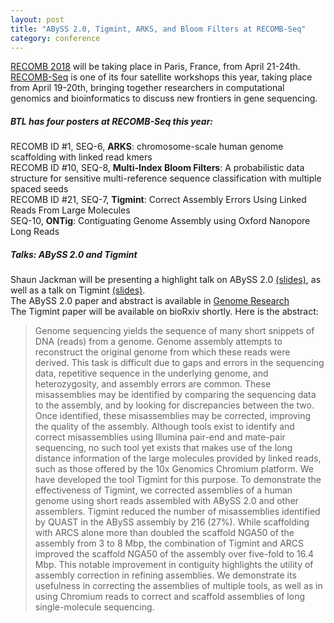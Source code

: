 ```yaml
---  
layout: post  
title: "ABySS 2.0, Tigmint, ARKS, and Bloom Filters at RECOMB-Seq"  
category: conference  
---  
```


[RECOMB 2018](http://recomb2018.fr/) will be taking place in Paris, France, from April 21-24th. [RECOMB-Seq](http://recomb2018.fr/recomb-seq/) is one of its four satellite workshops this year, taking place from April 19-20th, bringing together researchers in computational genomics and bioinformatics to discuss new frontiers in gene sequencing.

##### BTL has four posters at RECOMB-Seq this year:
RECOMB ID #1, SEQ-6, **ARKS**: chromosome-scale human genome scaffolding with linked read kmers  
RECOMB ID #10, SEQ-8, **Multi-Index Bloom Filters**: A probabilistic data structure for sensitive multi-reference sequence   classification with multiple spaced seeds  
RECOMB ID #21, SEQ-7, **Tigmint**: Correct Assembly Errors Using Linked Reads From Large Molecules  
SEQ-10, **ONTig**: Contiguating Genome Assembly using Oxford Nanopore Long Reads

##### Talks: ABySS 2.0 and Tigmint
Shaun Jackman will be presenting a highlight talk on ABySS 2.0 [(slides)](http://sjackman.ca/abyss2-slides/), as well as a talk on Tigmint [(slides)](http://sjackman.ca/tigmint-recomb-slides/).  
The ABySS 2.0 paper and abstract is available in [Genome Research](https://genome.cshlp.org/content/27/5/768)  
The Tigmint paper will be available on bioRxiv shortly. Here is the abstract:  
>Genome sequencing yields the sequence of many short snippets of DNA (reads) from a genome. Genome assembly attempts to reconstruct the original genome from which these reads were derived. This task is difficult due to gaps and errors in the sequencing data, repetitive sequence in the underlying genome, and heterozygosity, and assembly errors are common. These misassemblies may be identified by comparing the sequencing data to the assembly, and by looking for discrepancies between the two. Once identified, these misassemblies may be corrected, improving the quality of the assembly. Although tools exist to identify and correct misassemblies using Illumina pair-end and mate-pair sequencing, no such tool yet exists that makes use of the long distance information of the large molecules provided by linked reads, such as those offered by the 10x Genomics Chromium platform. We have developed the tool Tigmint for this purpose. To demonstrate the effectiveness of Tigmint, we corrected assemblies of a human genome using short reads assembled with ABySS 2.0 and other assemblers. Tigmint reduced the number of misassemblies identified by QUAST in the ABySS assembly by 216 (27%). While scaffolding with ARCS alone more than doubled the scaffold NGA50 of the assembly from 3 to 8 Mbp, the combination of Tigmint and ARCS improved the scaffold NGA50 of the assembly over five-fold to 16.4 Mbp. This notable improvement in contiguity highlights the utility of assembly correction in refining assemblies. We demonstrate its usefulness in correcting the assemblies of multiple tools, as well as in using Chromium reads to correct and scaffold assemblies of long single-molecule sequencing.

